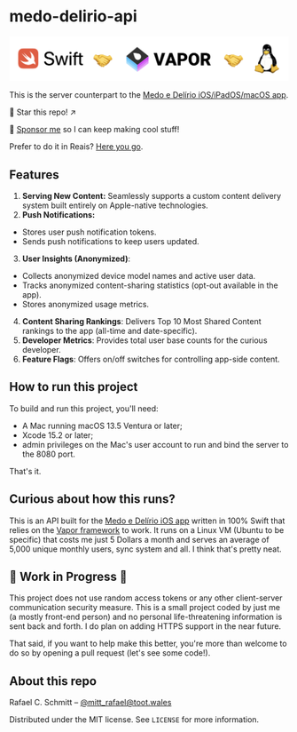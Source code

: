 # medo-delirio-api

![The Swift language logo shakes hands with the Vapor framework logo and with the Linux tux.](Resources/readme_banner.png)

This is the server counterpart to the [Medo e Delírio iOS/iPadOS/macOS app](https://github.com/rafaelclaycon/MedoDelirioBrasilia).

🌟 Star this repo! ↗️

🐙 [Sponsor me](https://github.com/sponsors/rafaelclaycon) so I can keep making cool stuff!

Prefer to do it in Reais? [Here you go](https://apoia.se/app-medo-delirio-ios).

## Features

1. **Serving New Content:** Seamlessly supports a custom content delivery system built entirely on Apple-native technologies.
2. **Push Notifications:**
- Stores user push notification tokens.
- Sends push notifications to keep users updated.
3. **User Insights (Anonymized)**:
- Collects anonymized device model names and active user data.
- Tracks anonymized content-sharing statistics (opt-out available in the app).
- Stores anonymized usage metrics.
4. **Content Sharing Rankings**:
Delivers Top 10 Most Shared Content rankings to the app (all-time and date-specific).
5. **Developer Metrics**: Provides total user base counts for the curious developer.
6. **Feature Flags**: Offers on/off switches for controlling app-side content.

## How to run this project

To build and run this project, you'll need:

- A Mac running macOS 13.5 Ventura or later;
- Xcode 15.2 or later;
- admin privileges on the Mac's user account to run and bind the server to the 8080 port.

That's it.

## Curious about how this runs?

This is an API built for the [Medo e Delírio iOS app](https://github.com/rafaelclaycon/MedoDelirioBrasilia) written in 100% Swift that relies on the [Vapor framework](https://vapor.codes) to work. It runs on a Linux VM (Ubuntu to be specific) that costs me just 5 Dollars a month and serves an average of 5,000 unique monthly users, sync system and all. I think that's pretty neat.

## 🚧 Work in Progress 🚧

This project does not use random access tokens or any other client-server communication security measure. This is a small project coded by just me (a mostly front-end person) and no personal life-threatening information is sent back and forth. I do plan on adding HTTPS support in the near future.

That said, if you want to help make this better, you're more than welcome to do so by opening a pull request (let's see some code!).

## About this repo

Rafael C. Schmitt – [@mitt_rafael@toot.wales](https://toot.wales/@mitt_rafael)

Distributed under the MIT license. See ``LICENSE`` for more information.
